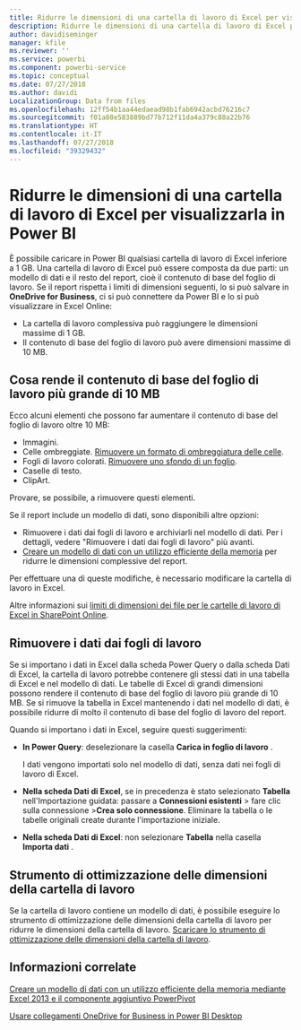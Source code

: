 ```yaml
---
title: Ridurre le dimensioni di una cartella di lavoro di Excel per visualizzarla in Power BI
description: Ridurre le dimensioni di una cartella di lavoro di Excel per visualizzarla in Power BI
author: davidiseminger
manager: kfile
ms.reviewer: ''
ms.service: powerbi
ms.component: powerbi-service
ms.topic: conceptual
ms.date: 07/27/2018
ms.author: davidi
LocalizationGroup: Data from files
ms.openlocfilehash: 12ff54b1aa44edaead98b1fab6942acbd76216c7
ms.sourcegitcommit: f01a88e583889bd77b712f11da4a379c88a22b76
ms.translationtype: HT
ms.contentlocale: it-IT
ms.lasthandoff: 07/27/2018
ms.locfileid: "39329432"
---
```

# <a name="reduce-the-size-of-an-excel-workbook-to-view-it-in-power-bi"></a>Ridurre le dimensioni di una cartella di lavoro di Excel per visualizzarla in Power BI
È possibile caricare in Power BI qualsiasi cartella di lavoro di Excel inferiore a 1 GB. Una cartella di lavoro di Excel può essere composta da due parti: un modello di dati e il resto del report, cioè il contenuto di base del foglio di lavoro. Se il report rispetta i limiti di dimensioni seguenti, lo si può salvare in **OneDrive for Business**, ci si può connettere da Power BI e lo si può visualizzare in Excel Online:

* La cartella di lavoro complessiva può raggiungere le dimensioni massime di 1 GB.
* Il contenuto di base del foglio di lavoro può avere dimensioni massime di 10 MB.

## <a name="what-makes-core-worksheet-contents-larger-than-10-mb"></a>Cosa rende il contenuto di base del foglio di lavoro più grande di 10 MB
Ecco alcuni elementi che possono far aumentare il contenuto di base del foglio di lavoro oltre 10 MB:

* Immagini.
* Celle ombreggiate. [Rimuovere un formato di ombreggiatura delle celle](https://support.office.com/article/Add-or-change-the-background-color-of-cells-ac10f131-b847-428f-b656-d65375fb815e).
* Fogli di lavoro colorati. [Rimuovere uno sfondo di un foglio](https://support.office.com/en-US/article/add-or-remove-a-sheet-background-3577a762-8450-4556-96a2-cc265abc00a8).
* Caselle di testo.
* ClipArt.

Provare, se possibile, a rimuovere questi elementi. 

Se il report include un modello di dati, sono disponibili altre opzioni: 

* Rimuovere i dati dai fogli di lavoro e archiviarli nel modello di dati. Per i dettagli, vedere "Rimuovere i dati dai fogli di lavoro" più avanti. 
* [Creare un modello di dati con un utilizzo efficiente della memoria](https://support.office.com/article/Create-a-memory-efficient-Data-Model-using-Excel-2013-and-the-Power-Pivot-add-in-951c73a9-21c4-46ab-9f5e-14a2833b6a70) per ridurre le dimensioni complessive del report.

Per effettuare una di queste modifiche, è necessario modificare la cartella di lavoro in Excel.

Altre informazioni sui [limiti di dimensioni dei file per le cartelle di lavoro di Excel in SharePoint Online](https://support.office.com/article/File-size-limits-for-workbooks-in-SharePoint-Online-9e5bc6f8-018f-415a-b890-5452687b325e).

## <a name="remove-data-from-worksheets"></a>Rimuovere i dati dai fogli di lavoro
Se si importano i dati in Excel dalla scheda Power Query o dalla scheda Dati di Excel, la cartella di lavoro potrebbe contenere gli stessi dati in una tabella di Excel e nel modello di dati. Le tabelle di Excel di grandi dimensioni possono rendere il contenuto di base del foglio di lavoro più grande di 10 MB. Se si rimuove la tabella in Excel mantenendo i dati nel modello di dati, è possibile ridurre di molto il contenuto di base del foglio di lavoro del report. 

Quando si importano i dati in Excel, seguire questi suggerimenti:

* **In Power Query**: deselezionare la casella **Carica in foglio di lavoro** .
  
  I dati vengono importati solo nel modello di dati, senza dati nei fogli di lavoro di Excel.
* **Nella scheda Dati di Excel**, se in precedenza è stato selezionato **Tabella** nell'Importazione guidata: passare a **Connessioni esistenti** \> fare clic sulla connessione \>**Crea solo connessione**. Eliminare la tabella o le tabelle originali create durante l'importazione iniziale.
* **Nella scheda Dati di Excel**: non selezionare **Tabella** nella casella **Importa dati** .

## <a name="workbook-size-optimizer"></a>Strumento di ottimizzazione delle dimensioni della cartella di lavoro
Se la cartella di lavoro contiene un modello di dati, è possibile eseguire lo strumento di ottimizzazione delle dimensioni della cartella di lavoro per ridurre le dimensioni della cartella di lavoro. [Scaricare lo strumento di ottimizzazione delle dimensioni della cartella di lavoro](https://www.microsoft.com/en-us/download/details.aspx?id=38793).

## <a name="related-info"></a>Informazioni correlate
[Creare un modello di dati con un utilizzo efficiente della memoria mediante Excel 2013 e il componente aggiuntivo PowerPivot](https://support.office.com/article/Create-a-memory-efficient-Data-Model-using-Excel-2013-and-the-Power-Pivot-add-in-951c73a9-21c4-46ab-9f5e-14a2833b6a70)

[Usare collegamenti OneDrive for Business in Power BI Desktop](desktop-use-onedrive-business-links.md)

